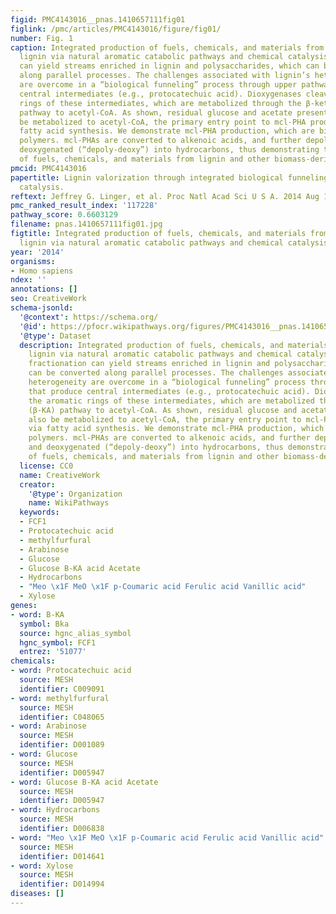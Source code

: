 ```yaml
---
figid: PMC4143016__pnas.1410657111fig01
figlink: /pmc/articles/PMC4143016/figure/fig01/
number: Fig. 1
caption: Integrated production of fuels, chemicals, and materials from biomass-derived
  lignin via natural aromatic catabolic pathways and chemical catalysis. Biomass fractionation
  can yield streams enriched in lignin and polysaccharides, which can be converted
  along parallel processes. The challenges associated with lignin’s heterogeneity
  are overcome in a “biological funneling” process through upper pathways that produce
  central intermediates (e.g., protocatechuic acid). Dioxygenases cleave the aromatic
  rings of these intermediates, which are metabolized through the β-ketoadipate (β-KA)
  pathway to acetyl-CoA. As shown, residual glucose and acetate present will also
  be metabolized to acetyl-CoA, the primary entry point to mcl-PHA production via
  fatty acid synthesis. We demonstrate mcl-PHA production, which are biodegradable
  polymers. mcl-PHAs are converted to alkenoic acids, and further depolymerized and
  deoxygenated (“depoly-deoxy”) into hydrocarbons, thus demonstrating the production
  of fuels, chemicals, and materials from lignin and other biomass-derived substrates.
pmcid: PMC4143016
papertitle: Lignin valorization through integrated biological funneling and chemical
  catalysis.
reftext: Jeffrey G. Linger, et al. Proc Natl Acad Sci U S A. 2014 Aug 19;111(33):12013-12018.
pmc_ranked_result_index: '117228'
pathway_score: 0.6603129
filename: pnas.1410657111fig01.jpg
figtitle: Integrated production of fuels, chemicals, and materials from biomass-derived
  lignin via natural aromatic catabolic pathways and chemical catalysis
year: '2014'
organisms:
- Homo sapiens
ndex: ''
annotations: []
seo: CreativeWork
schema-jsonld:
  '@context': https://schema.org/
  '@id': https://pfocr.wikipathways.org/figures/PMC4143016__pnas.1410657111fig01.html
  '@type': Dataset
  description: Integrated production of fuels, chemicals, and materials from biomass-derived
    lignin via natural aromatic catabolic pathways and chemical catalysis. Biomass
    fractionation can yield streams enriched in lignin and polysaccharides, which
    can be converted along parallel processes. The challenges associated with lignin’s
    heterogeneity are overcome in a “biological funneling” process through upper pathways
    that produce central intermediates (e.g., protocatechuic acid). Dioxygenases cleave
    the aromatic rings of these intermediates, which are metabolized through the β-ketoadipate
    (β-KA) pathway to acetyl-CoA. As shown, residual glucose and acetate present will
    also be metabolized to acetyl-CoA, the primary entry point to mcl-PHA production
    via fatty acid synthesis. We demonstrate mcl-PHA production, which are biodegradable
    polymers. mcl-PHAs are converted to alkenoic acids, and further depolymerized
    and deoxygenated (“depoly-deoxy”) into hydrocarbons, thus demonstrating the production
    of fuels, chemicals, and materials from lignin and other biomass-derived substrates.
  license: CC0
  name: CreativeWork
  creator:
    '@type': Organization
    name: WikiPathways
  keywords:
  - FCF1
  - Protocatechuic acid
  - methylfurfural
  - Arabinose
  - Glucose
  - Glucose B-KA acid Acetate
  - Hydrocarbons
  - "Meo \x1F MeO \x1F p-Coumaric acid Ferulic acid Vanillic acid"
  - Xylose
genes:
- word: B-KA
  symbol: Bka
  source: hgnc_alias_symbol
  hgnc_symbol: FCF1
  entrez: '51077'
chemicals:
- word: Protocatechuic acid
  source: MESH
  identifier: C009091
- word: methylfurfural
  source: MESH
  identifier: C048065
- word: Arabinose
  source: MESH
  identifier: D001089
- word: Glucose
  source: MESH
  identifier: D005947
- word: Glucose B-KA acid Acetate
  source: MESH
  identifier: D005947
- word: Hydrocarbons
  source: MESH
  identifier: D006838
- word: "Meo \x1F MeO \x1F p-Coumaric acid Ferulic acid Vanillic acid"
  source: MESH
  identifier: D014641
- word: Xylose
  source: MESH
  identifier: D014994
diseases: []
---
```

